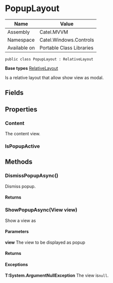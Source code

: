 

# PopupLayout

Name|Value
---|---
Assembly|Catel.MVVM
Namespace|Catel.Windows.Controls
Available on|Portable Class Libraries

```
public class PopupLayout : RelativeLayout
```

**Base types**
[RelativeLayout]()


Is a relative layout that allow show view as modal.



## Fields

## Properties

### Content

The content view.



### IsPopupActive

## Methods

### DismissPopupAsync()

Dismiss popup.

#### Returns



### ShowPopupAsync(View view)

Show a view as

#### Parameters

**view**
The view to be displayed as popup

#### Returns

#### Exceptions

**T:System.ArgumentNullException**
The view is`null`.



